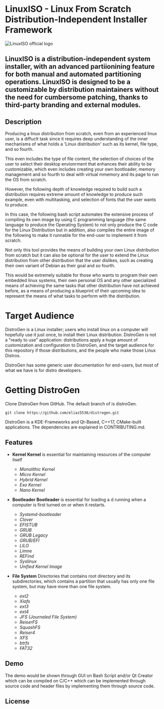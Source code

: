 # LinuxISO - Linux From Scratch Distribution-Independent Installer Framework

![LinuxISO official logo](https://github.com/user-attachments/assets/5aea1be6-8105-446a-a43e-d773d17531ab)

LinuxISO is a distribution-independent system installer, with an advanced partiionining feature for both manual and automated partitioning operations. LinuxISO is designed to be a customizable by distribution maintainers without the need for cumbersome patching, thanks to third-party branding and external modules.
----------------------------------------------------------------------------------------------------------------------------

## Description
Producing a linux distribution from scratch, even from an experienced linux user, is a diffuclt task since it requires deep understanding of the inner mechanisms of what holds a 'Linux distribution' such as its kernel, file type, and so fourth.

This even includes the type of file content, the selection of choices of the user to select their desktop envionrment that enhances their ability to be customizable, which even includes creating your own bootloader, memory management and so fourth
to deal with virtual mmemory and its page to run the OS from scratch.

However, the following depth of knowledge required to build such a distribution requires extreme amount of knowledge to produce such example, even with multitasking, and selection of fonts that the user wants to produce.

In this case, the following bash script automates the extensive process of compiling its own image by using C programming language (the same language to produce the Operating System) to not only produce the C code for the Linux Distribution but in addition,
also compiles the entire image of the following to make it runnable for the end-user to implement it from scratch.

Not only this tool provides the means of building your own Linux distribution from scratch but it can also be optional for the user to extend the Linux distribution from other distribution that the user dislikes, such as creating their own variant of Debian 
as their goal and so fourth.

This would be extremely suitable for those who wants to program their own embedded linux systems, their own personal OS and any other specialized means of achieving the same tasks that other distribution have not achieved before, as a means of 
producing a blueprint of their upcoming idea to represent the means of what tasks to perform with the distribution.

# Target Audience
DistroGen is a Linux installer; users who install linux on a computer will hopefully use it just once, to install their Linux distribution. DistroGen is not a "ready to use" application: distributions apply a huge amount of customization and configuration to DistroGen, and the target audience for this repository if those distributions, and the people who make those Linux Distros.

DistroGen has some generic user documentation for end-users, but most of what we have is for distro developers.

# Getting DistroGen
Clone DistroGen from GitHub. The default branch of is distroGen.

```
git clone https://github.com/eliaz5536/distrogen.git
```

DistroGen is a KDE-Frameworks and Qt-Based, C++17, CMake-built applications. The dependencies are explained in CONTRIBUTING.md.

## Features
- **Kernel**
  **Kernel** is essential for maintaining resources of the computer itself 
  - _Monolithic Kernel_
  - _Micro Kernel_
  - _Hybrid Kernel_
  - _Exo Kernel_
  - _Nano Kernel_

- **Bootleader**
  **Bootleader** is essential for loading a d running when a computer is first turned on or when it restarts.
  - _Systemd-bootleader_
  - _Clover_
  - _EFISTUB_
  - _GRUB_
  - _GRUB Legacy_
  - _GRUB/EFI_
  - _LILO_
  - _Limne_
  - _REFind_
  - _Syslinux_
  - _Unified Kernel Image_

- **File System**
  Directories that contains root directory and its subdirectories, which contains a partition that usually has only one file system, but may have more than one file system.
  -  _ext2_
  -  _Xiafs_
  -  _ext3_ 
  -  _ext4_
  -  _JFS (Journaled File System)_
  -  _ReiserFS_
  -  _SquashFS_
  -  _Reiser4_
  -  _XFS_
  -  _btrfs_
  -  _FAT32_

## Demo
The demo would be shown through GUI on Bash Script and/or Qt Creator which can be compiled on C/C++ which can be implemented through source code and header files by implementing them through source code.

## License
